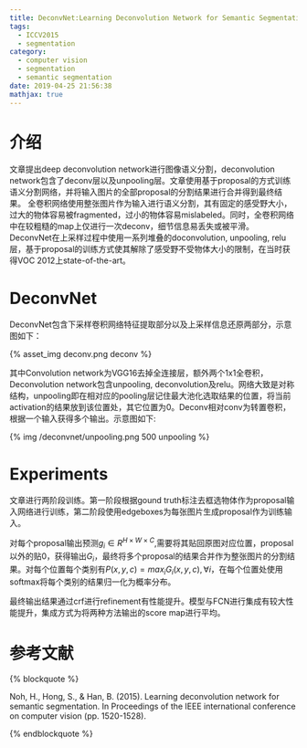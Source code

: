 ```yaml
---
title: DeconvNet:Learning Deconvolution Network for Semantic Segmentation
tags:
  - ICCV2015 
  - segmentation
category:
  - computer vision
  - segmentation
  - semantic segmentation
date: 2019-04-25 21:56:38
mathjax: true
---
```


# 介绍
文章提出deep deconvolution network进行图像语义分割，deconvolution network包含了deconv层以及unpooling层。文章使用基于proposal的方式训练语义分割网络，并将输入图片的全部proposal的分割结果进行合并得到最终结果。
全卷积网络使用整张图片作为输入进行语义分割，其有固定的感受野大小，过大的物体容易被fragmented，过小的物体容易mislabeled。同时，全卷积网络中在较粗糙的map上仅进行一次deconv，细节信息易丢失或被平滑。
DeconvNet在上采样过程中使用一系列堆叠的doconvolution, unpooling, relu层，基于proposal的训练方式使其解除了感受野不受物体大小的限制，在当时获得VOC 2012上state-of-the-art。

# DeconvNet
DeconvNet包含下采样卷积网络特征提取部分以及上采样信息还原两部分，示意图如下：

{% asset_img deconv.png deconv %}

其中Convolution network为VGG16去掉全连接层，额外两个1x1全卷积， Deconvolution network包含unpooling, deconvolution及relu。网络大致是对称结构，unpooling即在相对应的pooling层记住最大池化选取结果的位置，将当前activation的结果放到该位置处，其它位置为0。Deconv相对conv为转置卷积，根据一个输入获得多个输出。示意图如下:

{% img /deconvnet/unpooling.png 500 unpooling %}

# Experiments
文章进行两阶段训练。第一阶段根据gound truth标注去框选物体作为proposal输入网络进行训练，第二阶段使用edgeboxes为每张图片生成proposal作为训练输入。

对每个proposal输出预测$g_i \in R^{H \times W \times C}$,需要将其贴回原图对应位置，proposal以外的贴0，获得输出$G_i$，最终将多个proposal的结果合并作为整张图片的分割结果。对每个位置每个类别有$P(x,y,c) = max_i G_i(x, y, c), \forall i$，在每个位置处使用softmax将每个类别的结果归一化为概率分布。

最终输出结果通过crf进行refinement有性能提升。模型与FCN进行集成有较大性能提升，集成方式为将两种方法输出的score map进行平均。

# 参考文献
{% blockquote %}

Noh, H., Hong, S., & Han, B. (2015). Learning deconvolution network for semantic segmentation. In Proceedings of the IEEE international conference on computer vision (pp. 1520-1528).

{% endblockquote %}
